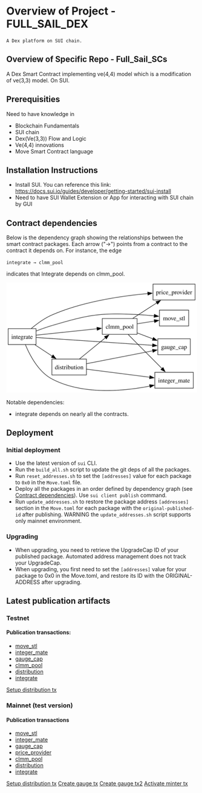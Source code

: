 # Overview of Project - FULL_SAIL_DEX

    A Dex platform on SUI chain.

## Overview of Specific Repo - Full_Sail_SCs

A Dex Smart Contract implementing ve(4,4) model which is a modification of ve(3,3) model. On SUI.

## Prerequisities

Need to have knowledge in
- Blockchain Fundamentals
- SUI chain
- Dex(Ve(3,3)) Flow and Logic
- Ve(4,4) innovations
- Move Smart Contract language

## Installation Instructions

- Install SUI. You can reference this link: https://docs.sui.io/guides/developer/getting-started/sui-install
- Need to have SUI Wallet Extension or App for interacting with SUI chain by GUI

## Contract dependencies

Below is the dependency graph showing the relationships between the smart contract packages. Each arrow ("→") points from a contract to the contract it depends on. For instance, the edge

`integrate → clmm_pool`

indicates that Integrate depends on clmm_pool.

![Dependency Graph](dependency_graph.svg)

Notable dependencies:
- integrate depends on nearly all the contracts.

## Deployment

### Initial deployment
- Use the latest version of `sui` CLI.
- Run the `build_all.sh` script to update the git deps of all the packages.
- Run `reset_addresses.sh` to set the `[addresses]` value for each package to `0x0` in the `Move.toml` file.
- Deploy all the packages in an order defined by dependency graph (see [Contract dependencies](#contract-dependencies)). 
Use `sui client publish` command.
- Run `update_addresses.sh` to restore the package address `[addresses]` section in the `Move.toml` for each package with the `original-published-id` after publishing. WARNING the `update_addresses.sh` script supports only mainnet environment.

### Upgrading
- When upgrading, you need to retrieve the UpgradeCap ID of your published package. Automated address management does not track your UpgradeCap.
- When upgrading, you first need to set the `[addresses]` value for your package to 0x0 in the Move.toml, and restore its ID with the ORIGINAL-ADDRESS after upgrading.

## Latest publication artifacts

### Testnet

#### Publication transactions:

- [move_stl](https://testnet.suivision.xyz/txblock/GmnSDVgMEj9FhMBZr4KDeqbSKZmDydfbXSqgA8ToUg1C)
- [integer_mate](https://testnet.suivision.xyz/txblock/58sGFmxKmD7rdKcGWJTKvv61EjYLGn5uAELmphQ6MFga)
- [gauge_cap](https://testnet.suivision.xyz/txblock/Wi57YbH9vRspiEc9LL22NxDjxnQXTV1igShdpzKXvpD)
- [clmm_pool](https://testnet.suivision.xyz/txblock/JDixgrY2ukAH7osgCeJX8YfTeq9xSEPE68VJPmF1EBJs)
- [distribution](https://testnet.suivision.xyz/txblock/ECihTgcyGtTsQdDDs6SjC9x2616brY6jnq4sZnSQc23R)
- [integrate](https://testnet.suivision.xyz/txblock/7FhEtcJBxGJGyntVUwMkemhqgGEZZwgUL63M3xSqwDDb)

[Setup distribution tx](https://testnet.suivision.xyz/txblock/6Z1DjeSo25XEu48MSteNSSmkv1MAD17hH5w1D3YckaL7)

### Mainnet (test version)

#### Publication transactions

- [move_stl](https://suivision.xyz/txblock/D5d6rSAqCjEVm3v58sksyTRFMbDfUfHh6esgwsAivWTw)
- [integer_mate](https://suivision.xyz/txblock/FPsTPKvEpKLB7huuvgxmDetSdUxUwUb6ZQTV6CwULHCp)
- [gauge_cap](https://suivision.xyz/txblock/3zp6J98rVv9c6pDae4gHoRA1kyEeEg9c6w2X5Xqj9EK3)
- [price_provider](https://suivision.xyz/txblock/J2hrKfrUhnmKJTAcWDrCF5B6VfHHaKZcDhXAnaXgEgiL)
- [clmm_pool](https://suivision.xyz/txblock/5WincqGA4JxVFrx4jZLi2pJAGcDNwVfdPxVkKkPgLf4e)
- [distribution](https://suivision.xyz/txblock/AbURt8dazp7U7pd84froyMREqzyg1pzURcYQtzHuqcvC)
- [integrate](https://suivision.xyz/txblock/5HDhhuzHHTTwj9QE9WJu6sNhVS922PPzVNZxxx6Dkdjv)

[Setup distribution tx](https://suivision.xyz/txblock/31N5n7ZHB5X6K1ZPaAtJUny4eEZUYbZJGbFoEqbSnVas)
[Create gauge tx](https://suivision.xyz/txblock/2uLEzLu2JYCM2qqCbCNMgqayVCiT43tNEvbK4pPc425U)
[Create gauge tx2](https://suivision.xyz/txblock/D3vc98r73mvJ7mmsPE2ucsARs8QqA2v5A6aTiy6q4a2H)
[Activate minter tx](https://suivision.xyz/txblock/A6BNVhv4GG7AkniPBinLtrDak7y4um3CcX6ejAe3z7NK)

